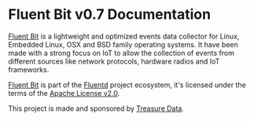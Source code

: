 # Fluent Bit v0.7 Documentation

[Fluent Bit](http://fluentbit.io) is a lightweight and optimized events data collector for Linux, Embedded Linux, OSX and BSD family operating systems. It have been made with a strong focus on IoT to allow the collection of events from different sources like network protocols, hardware radios and IoT frameworks.

[Fluent Bit](http://fluentbit.io) is part of the [Fluentd](http://fluentd.org) project ecosystem, it's licensed under the terms of the [Apache License v2.0](http://www.apache.org/licenses/LICENSE-2.0).

This project is made and sponsored by [Treasure Data](https://www.treasuredata.com).
